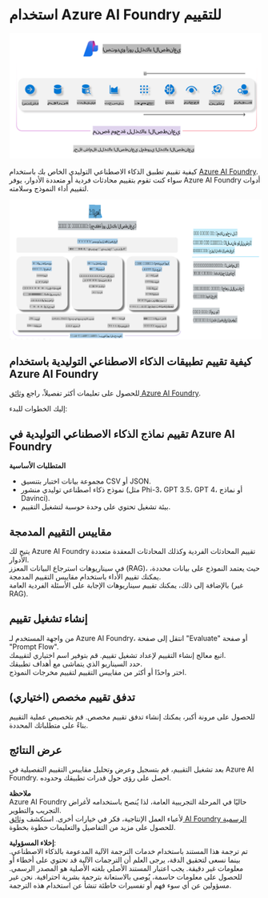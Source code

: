 # **استخدام Azure AI Foundry للتقييم**

![aistudo](../../../../../translated_images/AIFoundry.61da8c74bccc0241ce9a4cb53a170912245871de9235043afcb796ccbc076fdc.ar.png)

كيفية تقييم تطبيق الذكاء الاصطناعي التوليدي الخاص بك باستخدام [Azure AI Foundry](https://ai.azure.com?WT.mc_id=aiml-138114-kinfeylo). سواء كنت تقوم بتقييم محادثات فردية أو متعددة الأدوار، يوفر Azure AI Foundry أدوات لتقييم أداء النموذج وسلامته.

![aistudo](../../../../../translated_images/AIPortfolio.5aaa2b25e9157624a4542fe041d66a96a1c1ec6007e4e5aadd926c6ec8ce18b3.ar.png)

## كيفية تقييم تطبيقات الذكاء الاصطناعي التوليدية باستخدام Azure AI Foundry
للحصول على تعليمات أكثر تفصيلاً، راجع [وثائق Azure AI Foundry](https://learn.microsoft.com/azure/ai-studio/how-to/evaluate-generative-ai-app?WT.mc_id=aiml-138114-kinfeylo).

إليك الخطوات للبدء:

## تقييم نماذج الذكاء الاصطناعي التوليدية في Azure AI Foundry

**المتطلبات الأساسية**

- مجموعة بيانات اختبار بتنسيق CSV أو JSON.
- نموذج ذكاء اصطناعي توليدي منشور (مثل Phi-3، GPT 3.5، GPT 4، أو نماذج Davinci).
- بيئة تشغيل تحتوي على وحدة حوسبة لتشغيل التقييم.

## مقاييس التقييم المدمجة

يتيح لك Azure AI Foundry تقييم المحادثات الفردية وكذلك المحادثات المعقدة متعددة الأدوار.  
في سيناريوهات استرجاع البيانات المعزز (RAG)، حيث يعتمد النموذج على بيانات محددة، يمكنك تقييم الأداء باستخدام مقاييس التقييم المدمجة.  
بالإضافة إلى ذلك، يمكنك تقييم سيناريوهات الإجابة على الأسئلة الفردية العامة (غير RAG).

## إنشاء تشغيل تقييم

من واجهة المستخدم لـ Azure AI Foundry، انتقل إلى صفحة "Evaluate" أو صفحة "Prompt Flow".  
اتبع معالج إنشاء التقييم لإعداد تشغيل تقييم. قم بتوفير اسم اختياري لتقييمك.  
حدد السيناريو الذي يتماشى مع أهداف تطبيقك.  
اختر واحدًا أو أكثر من مقاييس التقييم لتقييم مخرجات النموذج.

## تدفق تقييم مخصص (اختياري)

للحصول على مرونة أكبر، يمكنك إنشاء تدفق تقييم مخصص. قم بتخصيص عملية التقييم بناءً على متطلباتك المحددة.

## عرض النتائج

بعد تشغيل التقييم، قم بتسجيل وعرض وتحليل مقاييس التقييم التفصيلية في Azure AI Foundry. احصل على رؤى حول قدرات تطبيقك وحدوده.

**ملاحظة**  
Azure AI Foundry حاليًا في المرحلة التجريبية العامة، لذا يُنصح باستخدامه لأغراض التجريب والتطوير.  
لأعباء العمل الإنتاجية، فكر في خيارات أخرى. استكشف [وثائق AI Foundry الرسمية](https://learn.microsoft.com/azure/ai-studio/?WT.mc_id=aiml-138114-kinfeylo) للحصول على مزيد من التفاصيل والتعليمات خطوة بخطوة.

**إخلاء المسؤولية**:  
تم ترجمة هذا المستند باستخدام خدمات الترجمة الآلية المدعومة بالذكاء الاصطناعي. بينما نسعى لتحقيق الدقة، يرجى العلم أن الترجمات الآلية قد تحتوي على أخطاء أو معلومات غير دقيقة. يجب اعتبار المستند الأصلي بلغته الأصلية هو المصدر الرسمي. للحصول على معلومات حاسمة، يُوصى بالاستعانة بترجمة بشرية احترافية. نحن غير مسؤولين عن أي سوء فهم أو تفسيرات خاطئة تنشأ عن استخدام هذه الترجمة.